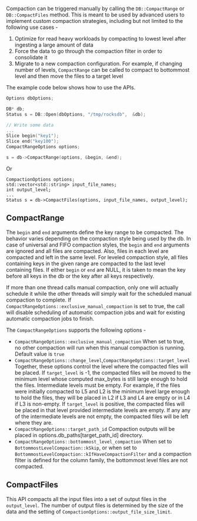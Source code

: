 Compaction can be triggered manually by calling the <code>DB::CompactRange</code> or <code>DB::CompactFiles</code> method. This is meant to be used by advanced users to implement custom compaction strategies, including but not limited to the following use cases -

1. Optimize for read heavy workloads by compacting to lowest level after ingesting a large amount of data
2. Force the data to go through the compaction filter in order to consolidate it
3. Migrate to a new compaction configuration. For example, if changing number of levels, <code>CompactRange</code> can be called to compact to bottommost level and then move the files to a target level

The example code below shows how to use the APIs.

```cpp
Options dbOptions;

DB* db;
Status s = DB::Open(dbOptions, "/tmp/rocksdb",  &db);

// Write some data
...
Slice begin("key1");
Slice end("key100");
CompactRangeOptions options;

s = db->CompactRange(options, &begin, &end);
```
Or
```
CompactionOptions options;
std::vector<std::string> input_file_names;
int output_level;
...
Status s = db->CompactFiles(options, input_file_names, output_level);
```

## CompactRange

The <code>begin</code> and <code>end</code> arguments define the key range to be compacted. The behavior varies depending on the compaction style being used by the db. In case of universal and FIFO compaction styles, the <code>begin</code> and <code>end</code> arguments are ignored and all files are compacted. Also, files in each level are compacted and left in the same level. For leveled compaction style, all files containing keys in the given range are compacted to the last level containing files. If either <code>begin</code> or <code>end</code> are NULL, it is taken to mean the key before all keys in the db or the key after all keys respectively.

If more than one thread calls manual compaction, only one will actually schedule it while the other threads will simply wait for the scheduled manual compaction to complete. If <code>CompactRangeOptions::exclusive_manual_compaction</code> is set to true, the call will disable scheduling of automatic compaction jobs and wait for existing automatic compaction jobs to finish.
 
The <code>CompactRangeOptions</code> supports the following options -
<ul>

<li><code>CompactRangeOptions::exclusive_manual_compaction</code> When set to true, no other compaction will run when this manual compaction is running. Default value is <code>true</code>

<li><code>CompactRangeOptions::change_level</code>,<code>CompactRangeOptions::target_level</code> Together, these options control the level where the compacted files will be placed. If <code>target_level</code> is -1, the compacted files will be moved to the minimum level whose computed max_bytes is still large enough to hold the files. Intermediate levels must be empty. For example, if the files were initially compacted to L5 and L2 is the minimum level large enough to hold the files, they will be placed in L2 if L3 and L4 are empty or in L4 if L3 is non-empty. If <code>target_level</code> is positive, the compacted files will be placed in that level provided intermediate levels are empty. If any any of the intermediate levels are not empty, the compacted files will be left where they are.

<li><code>CompactRangeOptions::target_path_id</code> Compaction outputs will be placed in options.db_paths[target_path_id] directory.

<li><code>CompactRangeOptions::bottommost_level_compaction</code> When set to <code>BottommostLevelCompaction::kSkip</code>, or when set to <code>BottommostLevelCompaction::kIfHaveCompactionFilter</code> and a compaction filter is defined for the column family, the bottommost level files are not compacted.
</ul>

##  CompactFiles

This API compacts all the input files into a set of output files in the <code>output_level</code>. The number of output files is determined by the size of the data and the setting of <code>CompactionOptions::output_file_size_limit</code>.


